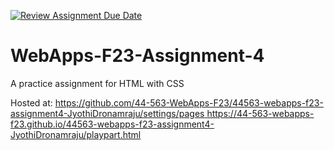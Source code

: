 [![Review Assignment Due Date](https://classroom.github.com/assets/deadline-readme-button-24ddc0f5d75046c5622901739e7c5dd533143b0c8e959d652212380cedb1ea36.svg)](https://classroom.github.com/a/4tKarLeg)
# WebApps-F23-Assignment-4
A practice assignment for HTML with CSS

Hosted at: [https://github.com/44-563-WebApps-F23/44563-webapps-f23-assignment4-JyothiDronamraju/settings/pages
](https://44-563-webapps-f23.github.io/44563-webapps-f23-assignment4-JyothiDronamraju/playpart.html)https://44-563-webapps-f23.github.io/44563-webapps-f23-assignment4-JyothiDronamraju/playpart.html
